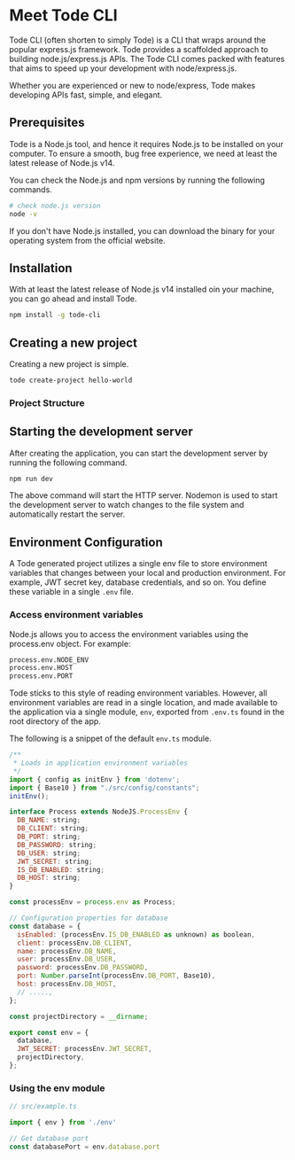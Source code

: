 # Meet Tode CLI

Tode CLI (often shorten to simply Tode) is a CLI that wraps around the popular express.js framework. Tode provides a scaffolded approach to building node.js/express.js APIs. The Tode CLI comes packed with features that aims to speed up your development with node/express.js.

Whether you are experienced or new to node/express, Tode makes developing APIs fast, simple, and elegant.

## Prerequisites

Tode is a Node.js tool, and hence it requires Node.js to be installed on your computer. To ensure a smooth, bug free experience, we need at least the latest release of Node.js v14.

You can check the Node.js and npm versions by running the following commands.

```Bash
# check node.js version
node -v
```

If you don't have Node.js installed, you can download the binary for your operating system from the official website.

## Installation

With at least the latest release of Node.js v14 installed oin your machine, you can go ahead and install Tode.

```bash
npm install -g tode-cli
```

## Creating a new project

Creating a new project is simple.

```bash
tode create-project hello-world
```

### Project Structure

## Starting the development server

After creating the application, you can start the development server by running the following command.

```bash
npm run dev
```

The above command will start the HTTP server. Nodemon is used to start the development server to watch changes to the file system and automatically restart the server.

## Environment Configuration

A Tode generated project utilizes a single env file to store environment variables that changes between your local and production environment. For example, JWT secret key, database credentials, and so on. You define these variable in a single ```.env``` file.

### Access environment variables

Node.js allows you to access the environment variables using the process.env object. For example:

```Bash
process.env.NODE_ENV
process.env.HOST
process.env.PORT
```

Tode sticks to this style of reading environment variables. However, all environment variables are read in a single location, and made available to the application via a single module, ```env```, exported from ```.env.ts``` found in the root directory of the app.

The following is a snippet of the default ```env.ts``` module.

```javascript
/**
 * Loads in application environment variables
 */
import { config as initEnv } from 'dotenv';
import { Base10 } from "./src/config/constants";
initEnv();

interface Process extends NodeJS.ProcessEnv {
  DB_NAME: string;
  DB_CLIENT: string;
  DB_PORT: string;
  DB_PASSWORD: string;
  DB_USER: string;
  JWT_SECRET: string;
  IS_DB_ENABLED: string;
  DB_HOST: string;
}

const processEnv = process.env as Process;

// Configuration properties for database
const database = {
  isEnabled: (processEnv.IS_DB_ENABLED as unknown) as boolean,
  client: processEnv.DB_CLIENT,
  name: processEnv.DB_NAME,
  user: processEnv.DB_USER,
  password: processEnv.DB_PASSWORD,
  port: Number.parseInt(processEnv.DB_PORT, Base10),
  host: processEnv.DB_HOST,
  // .....,
};

const projectDirectory = __dirname;

export const env = {
  database,
  JWT_SECRET: processEnv.JWT_SECRET,
  projectDirectory,
};
```

### Using the env module

```javascript
// src/example.ts

import { env } from './env'

// Get database port
const databasePort = env.database.port
```
